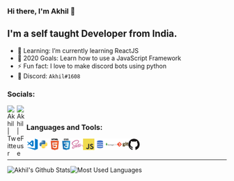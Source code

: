 ### Hi there, I'm Akhil 👋

## I'm a self taught Developer from India.
- 🌱 Learning: I’m currently learning ReactJS
- 🥅 2020 Goals: Learn how to use a JavaScript Framework
- ⚡ Fun fact: I love to make discord bots using python
- 💬 Discord: `Akhil#1608`

### Socials:
[<img align="left" alt="Akhil | Twitter" width="22px" src="https://cdn.cms-twdigitalassets.com/content/dam/developer-twitter/images/Twitter_logo_blue_48.png" />][twitter]
[<img align="left" width="22px" src="https://efuse.s3.amazonaws.com/uploads/work-experience/1577819786946-eFuse%20Logo%20-%20Dark.png" alt="Akhil | eFuse"></img>][efuse]
<br />

### Languages and Tools:

<img align="left" alt="Visual Studio Code" width="26px" src="https://raw.githubusercontent.com/github/explore/80688e429a7d4ef2fca1e82350fe8e3517d3494d/topics/visual-studio-code/visual-studio-code.png" />
<img align="left" alt="Python" width="26px" src="https://raw.githubusercontent.com/github/explore/80688e429a7d4ef2fca1e82350fe8e3517d3494d/topics/python/python.png" />
<img align="left" alt="HTML5" width="26px" src="https://raw.githubusercontent.com/github/explore/80688e429a7d4ef2fca1e82350fe8e3517d3494d/topics/html/html.png" />
<img align="left" alt="CSS3" width="26px" src="https://raw.githubusercontent.com/github/explore/80688e429a7d4ef2fca1e82350fe8e3517d3494d/topics/css/css.png" />
<img align="left" alt="Sass" width="26px" src="https://raw.githubusercontent.com/github/explore/80688e429a7d4ef2fca1e82350fe8e3517d3494d/topics/sass/sass.png" />
<img align="left" alt="JavaScript" width="26px" src="https://raw.githubusercontent.com/github/explore/80688e429a7d4ef2fca1e82350fe8e3517d3494d/topics/javascript/javascript.png" />
<img align="left" alt="SQL" width="26px" src="https://raw.githubusercontent.com/github/explore/80688e429a7d4ef2fca1e82350fe8e3517d3494d/topics/sql/sql.png" />
<img align="left" alt="MongoDB" width="26px" src="https://raw.githubusercontent.com/github/explore/80688e429a7d4ef2fca1e82350fe8e3517d3494d/topics/mongodb/mongodb.png" />
<img align="left" alt="Git" width="26px" src="https://raw.githubusercontent.com/github/explore/80688e429a7d4ef2fca1e82350fe8e3517d3494d/topics/git/git.png" />
<img align="left" alt="GitHub" width="26px" src="https://raw.githubusercontent.com/github/explore/78df643247d429f6cc873026c0622819ad797942/topics/github/github.png" />


<br />
<br />

---

<img align="left" alt="Akhil's Github Stats" src="https://github-readme-stats.vercel.app/api?username=officialakhil&show_icons=true&hide_border=true&count_private=true&theme=radical&hide_rank=true" />
<img align="left" src="https://github-readme-stats.vercel.app/api/top-langs/?username=officialakhil&hide_border=true&layout=compact" alt="Most Used Languages" />

[twitter]: https://twitter.com/Akhil2149
[efuse]: https://efuse.gg/u/Akhil
